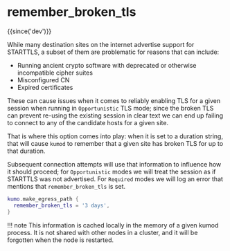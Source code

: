 # remember_broken_tls

{{since('dev')}}

While many destination sites on the internet advertise support for STARTTLS, a
subset of them are problematic for reasons that can include:

 * Running ancient crypto software with deprecated or otherwise incompatible
   cipher suites
 * Misconfigured CN
 * Expired certificates

These can cause issues when it comes to reliably enabling TLS for a given
session when running in `Opportunistic` TLS mode; since the broken TLS can
prevent re-using the existing session in clear text we can end up failing
to connect to any of the candidate hosts for a given site.

That is where this option comes into play: when it is set to a duration
string, that will cause `kumod` to remember that a given site has broken
TLS for up to that duration.

Subsequent connection attempts will use that information to influence how
it should proceed; for `Opportunistic` modes we will treat the session
as if STARTTLS was not advertised.  For `Required` modes we will log
an error that mentions that `remember_broken_tls` is set.

```lua
kumo.make_egress_path {
  remember_broken_tls = '3 days',
}
```

!!! note
    This information is cached locally in the memory of a given kumod
    process.  It is not shared with other nodes in a cluster, and it
    will be forgotten when the node is restarted.
